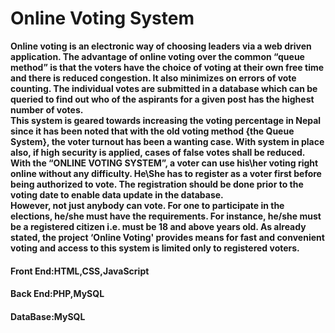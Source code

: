 <h1> Online Voting System </h1>
<b>Online voting is an electronic way of choosing leaders via a web driven application. The 
advantage of online voting over the common “queue method” is that the voters have the choice 
of voting at their own free time and there is reduced congestion. It also minimizes on errors of 
vote counting. The individual votes are submitted in a database which can be queried to find 
out who of the aspirants for a given post has the highest number of votes.<br>
This system is geared towards increasing the voting percentage in Nepal since it has been noted 
that with the old voting method {the Queue System}, the voter turnout has been a wanting case. 
With system in place also, if high security is applied, cases of false votes shall be reduced.<br> 
With the “ONLINE VOTING SYSTEM”, a voter can use his\her voting right online without 
any difficulty. He\She has to register as a voter first before being authorized to vote. The 
registration should be done prior to the voting date to enable data update in the database.<br> 
However, not just anybody can vote. For one to participate in the elections, he/she must have 
the requirements. For instance, he/she must be a registered citizen i.e. must be 18 and above 
years old. As already stated, the project ‘Online Voting' provides means for fast and convenient 
voting and access to this system is limited only to registered voters.</b><br>
<h4>Front End:HTML,CSS,JavaScript</h4>
<h4>Back End:PHP,MySQL</h4>
<h4>DataBase:MySQL</h4>
